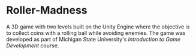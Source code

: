 # Roller-Madness

A 3D game with two levels built on the Unity Engine where the objective is to collect coins with a rolling ball while avoiding enemies. The game was developed as part of Michigan State University's <i>Introduction to Game Development</i> course.
